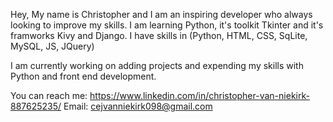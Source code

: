 Hey, My name is Christopher and I am an inspiring developer who always looking to improve my skills.
I am learning Python, it's toolkit Tkinter and it's framworks Kivy and Django. I have skills in (Python, HTML, CSS, SqLite, MySQL, JS, JQuery)

I am currently working on adding projects and expending my skills with Python and front end development.

You can reach me:
https://www.linkedin.com/in/christopher-van-niekirk-887625235/
Email:
cejvanniekirk098@gmail.com

<!---
Christopher1994-1/Christopher1994-1 is a ✨ special ✨ repository because its `README.md` (this file) appears on your GitHub profile.
You can click the Preview link to take a look at your changes.
--->
